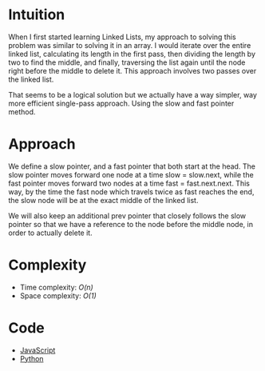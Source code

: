 # Intuition

When I first started learning Linked Lists, my approach to solving this problem was similar to solving it in an array. I would iterate over the entire linked list, calculating its length in the first pass, then dividing the length by two to find the middle, and finally, traversing the list again until the node right before the middle to delete it. This approach involves two passes over the linked list.

That seems to be a logical solution but we actually have a way simpler, way more efficient single-pass approach. Using the slow and fast pointer method.

# Approach

We define a slow pointer, and a fast pointer that both start at the head. The slow pointer moves forward one node at a time slow = slow.next, while the fast pointer moves forward two nodes at a time fast = fast.next.next. This way, by the time the fast node which travels twice as fast reaches the end, the slow node will be at the exact middle of the linked list.

We will also keep an additional prev pointer that closely follows the slow pointer so that we have a reference to the node before the middle node, in order to actually delete it.

# Complexity

- Time complexity: *O(n)*
- Space complexity: *O(1)*

# Code

- [JavaScript](solution.js)
- [Python](solution.py)